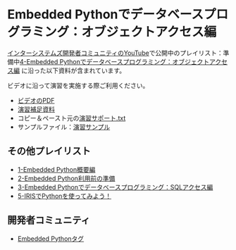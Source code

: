 # Embedded Pythonでデータベースプログラミング：オブジェクトアクセス編

[インターシステムズ開発者コミュニティのYouTube](https://www.youtube.com/channel/UC-fNl739w4X0K6_vkcE76GQ)で公開中のプレイリスト：準備中[4-Embedded Pythonでデータベースプログラミング：オブジェクトアクセス編]() に沿った以下資料が含まれています。

ビデオに沿って演習を実施する際ご利用ください。

- [ビデオのPDF](./EmbeddedPython-Object編.pdf)
- [演習補足資料](./VSCode-EmbeddedPython-Object編-演習補足.pdf)
- コピー＆ペースト元の[演習サポート.txt](./演習サポート-Object.txt)
- サンプルファイル：[演習サンプル](./演習サンプル)

## その他プレイリスト

- [1-Embedded Python概要編](https://www.youtube.com/playlist?list=PLzSN_5VbNaxBowDUZQfqL3bvaXpkCMPW2)
- [2-Embedded Python利用前の準備](https://www.youtube.com/playlist?list=PLzSN_5VbNaxCqdcK4yiFwzXe041RBtD6V)
- [3-Embedded Pythonでデータベースプログラミング：SQLアクセス編](https://www.youtube.com/playlist?list=PLzSN_5VbNaxDAPjSBe5F-uGbGkoJqcerL)
- [5-IRISでPythonを使ってみよう！](https://www.youtube.com/playlist?list=PLzSN_5VbNaxBLXlC9oCgwPtxBilT8tJ96)

## 開発者コミュニティ
- [Embedded Pythonタグ](https://jp.community.intersystems.com/tags/embedded-python)